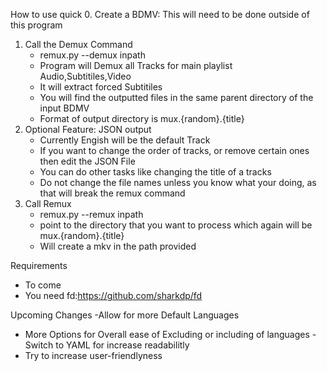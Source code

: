 How to use quick
0. 
Create a BDMV: This will need to be done outside of this program
1. Call the Demux Command
    - remux.py --demux inpath
    - Program will Demux all Tracks for main playlist Audio,Subtitiles,Video
    - It will extract forced Subtitiles
    - You will find the outputted files in the same parent directory of the input BDMV
    - Format of output directory is mux.{random}.{title}
2. Optional Feature: JSON output
    - Currently Engish will be the default Track
    - If you want to change the order of tracks, or remove certain ones then edit the JSON File
    - You can do other tasks like changing the title of a tracks
    - Do not change the file names unless you know what your doing, as that will break the remux command
3. Call Remux
   - remux.py --remux inpath
   - point to the directory that you want to process which again will be mux.{random}.{title}
   - Will create a mkv in the path provided
 


Requirements
- To come
- You need fd:https://github.com/sharkdp/fd




Upcoming Changes
-Allow for more Default Languages
- More Options for Overall ease of Excluding or including of languages
-Switch to YAML for increase readabilitly 
- Try to increase user-friendlyness

